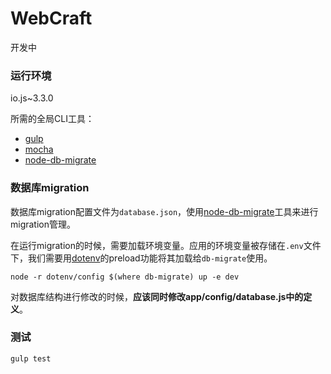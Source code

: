 # WebCraft

开发中

### 运行环境

io.js~3.3.0

所需的全局CLI工具：

- [gulp](http://gulpjs.com/)
- [mocha](http://mochajs.org)
- [node-db-migrate](https://github.com/db-migrate/node-db-migrate)

### 数据库migration

数据库migration配置文件为`database.json`，使用[node-db-migrate](https://github.com/db-migrate/node-db-migrate)工具来进行migration管理。

在运行migration的时候，需要加载环境变量。应用的环境变量被存储在`.env`文件下，我们需要用[dotenv](https://github.com/motdotla/dotenv)的preload功能将其加载给`db-migrate`使用。

```
node -r dotenv/config $(where db-migrate) up -e dev
```

对数据库结构进行修改的时候，**应该同时修改app/config/database.js中的定义**。


### 测试

```
gulp test
```